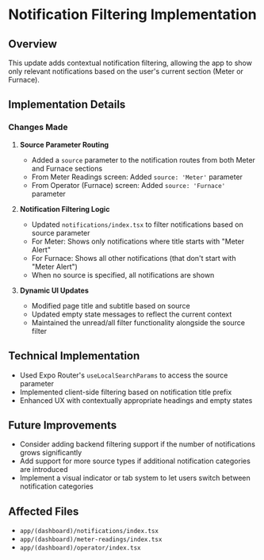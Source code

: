 # Notification Filtering Implementation

## Overview
This update adds contextual notification filtering, allowing the app to show only relevant notifications based on the user's current section (Meter or Furnace).

## Implementation Details

### Changes Made
1. **Source Parameter Routing**
   - Added a `source` parameter to the notification routes from both Meter and Furnace sections
   - From Meter Readings screen: Added `source: 'Meter'` parameter
   - From Operator (Furnace) screen: Added `source: 'Furnace'` parameter

2. **Notification Filtering Logic**
   - Updated `notifications/index.tsx` to filter notifications based on source parameter
   - For Meter: Shows only notifications where title starts with "Meter Alert"
   - For Furnace: Shows all other notifications (that don't start with "Meter Alert")
   - When no source is specified, all notifications are shown

3. **Dynamic UI Updates**
   - Modified page title and subtitle based on source
   - Updated empty state messages to reflect the current context
   - Maintained the unread/all filter functionality alongside the source filter

## Technical Implementation
- Used Expo Router's `useLocalSearchParams` to access the source parameter
- Implemented client-side filtering based on notification title prefix
- Enhanced UX with contextually appropriate headings and empty states

## Future Improvements
- Consider adding backend filtering support if the number of notifications grows significantly
- Add support for more source types if additional notification categories are introduced
- Implement a visual indicator or tab system to let users switch between notification categories

## Affected Files
- `app/(dashboard)/notifications/index.tsx`
- `app/(dashboard)/meter-readings/index.tsx`
- `app/(dashboard)/operator/index.tsx` 